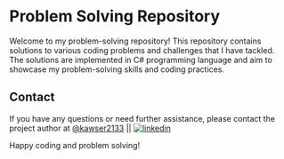 # Problem Solving Repository

Welcome to my problem-solving repository! This repository contains solutions to various coding problems and challenges that I have tackled. The solutions are implemented in C# programming language and aim to showcase my problem-solving skills and coding practices.

## Contact

If you have any questions or need further assistance, please contact the project author at [@kawser2133](https://www.github.com/kawser2133) || [![linkedin](https://img.shields.io/badge/linkedin-0A66C2?style=for-the-badge&logo=linkedin&logoColor=white)](https://www.linkedin.com/in/kawser2133)

Happy coding and problem solving!
